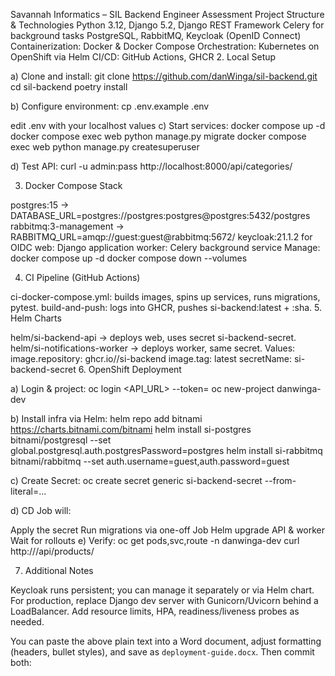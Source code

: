 
Savannah Informatics – SIL Backend Engineer Assessment
Project Structure & Technologies
Python 3.12, Django 5.2, Django REST Framework
Celery for background tasks
PostgreSQL, RabbitMQ, Keycloak (OpenID Connect)
Containerization: Docker & Docker Compose
Orchestration: Kubernetes on OpenShift via Helm
CI/CD: GitHub Actions, GHCR
2. Local Setup

a) Clone and install:
git clone https://github.com/danWinga/sil-backend.git
cd sil-backend
poetry install

b) Configure environment:
cp .env.example .env

edit .env with your localhost values
c) Start services:
docker compose up -d
docker compose exec web python manage.py migrate
docker compose exec web python manage.py createsuperuser

d) Test API:
curl -u admin:pass http://localhost:8000/api/categories/

3. Docker Compose Stack

postgres:15 → DATABASE_URL=postgres://postgres:postgres@postgres:5432/postgres
rabbitmq:3-management → RABBITMQ_URL=amqp://guest:guest@rabbitmq:5672/
keycloak:21.1.2 for OIDC
web: Django application
worker: Celery background service
Manage:
docker compose up -d
docker compose down --volumes

4. CI Pipeline (GitHub Actions)

ci-docker-compose.yml: builds images, spins up services, runs migrations, pytest.
build-and-push: logs into GHCR, pushes si-backend:latest + :sha.
5. Helm Charts

helm/si-backend-api → deploys web, uses secret si-backend-secret.
helm/si-notifications-worker → deploys worker, same secret.
Values: image.repository: ghcr.io/<org>/si-backend image.tag: latest secretName: si-backend-secret
6. OpenShift Deployment

a) Login & project:
oc login <API_URL> --token=<TOKEN>
oc new-project danwinga-dev

b) Install infra via Helm:
helm repo add bitnami https://charts.bitnami.com/bitnami
helm install si-postgres bitnami/postgresql --set global.postgresql.auth.postgresPassword=postgres
helm install si-rabbitmq bitnami/rabbitmq --set auth.username=guest,auth.password=guest

c) Create Secret:
oc create secret generic si-backend-secret --from-literal=...

d) CD Job will:

Apply the secret
Run migrations via one-off Job
Helm upgrade API & worker
Wait for rollouts
e) Verify:
oc get pods,svc,route -n danwinga-dev
curl http://<route-host>/api/products/

7. Additional Notes

Keycloak runs persistent; you can manage it separately or via Helm chart.
For production, replace Django dev server with Gunicorn/Uvicorn behind a LoadBalancer.
Add resource limits, HPA, readiness/liveness probes as needed.

You can paste the above plain text into a Word document, adjust formatting (headers, bullet styles), and save as `deployment-guide.docx`. Then commit both:
